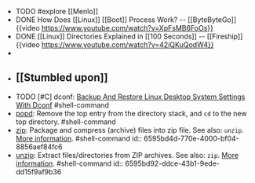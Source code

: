 - TODO #explore [[Menlo]]
- DONE How Does [[Linux]] [[Boot]] Process Work? -- [[ByteByteGo]]
  {{video https://www.youtube.com/watch?v=XpFsMB6FoOs}}
- DONE [[Linux]] Directories Explained in [[100 Seconds]] -- [[Fireship]] 
  {{video https://www.youtube.com/watch?v=42iQKuQodW4}}
-
- ## [[Stumbled upon]]
- TODO [#C] dconf: [Backup And Restore Linux Desktop System Settings With Dconf](https://ostechnix.com/backup-and-restore-linux-desktop-system-settings-with-dconf/) #shell-command
- [popd](https://www.gnu.org/software/bash/manual/html_node/Directory-Stack-Builtins.html#index-popd): Remove the top entry from the directory stack, and `cd` to the new top directory. #shell-command
- [zip](https://command-not-found.com/zip): Package and compress (archive) files into zip file. See also: `unzip`. [More information](https://manned.org/zip). #shell-command
  id:: 6595bd4d-770e-4000-bf04-8856aef84fc6
- [unzip](https://command-not-found.com/unzip): Extract files/directories from ZIP archives. See also:  `zip`. [More information](https://manned.org/unzip). #shell-command
  id:: 6595bd92-ddce-43b1-9ede-dd15f9af9b36
